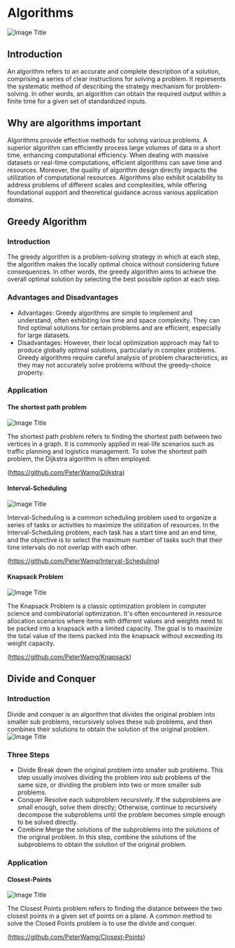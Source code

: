 # Algorithms

![Image Title](1.png)
## Introduction
An algorithm refers to an accurate and complete description of a solution, comprising a series of clear instructions for solving a problem. It represents the systematic method of describing the strategy mechanism for problem-solving. In other words, an algorithm can obtain the required output within a finite time for a given set of standardized inputs.

## Why are algorithms important


Algorithms provide effective methods for solving various problems. A superior algorithm can efficiently process large volumes of data in a short time, enhancing computational efficiency. When dealing with massive datasets or real-time computations, efficient algorithms can save time and resources. Moreover, the quality of algorithm design directly impacts the utilization of computational resources. Algorithms also exhibit scalability to address problems of different scales and complexities, while offering foundational support and theoretical guidance across various application domains.

## Greedy Algorithm

### Introduction
The greedy algorithm is a problem-solving strategy in which at each step, the algorithm makes the locally optimal choice without considering future consequences. In other words, the greedy algorithm aims to achieve the overall optimal solution by selecting the best possible option at each step.

### Advantages and Disadvantages

- Advantages: Greedy algorithms are simple to implement and understand, often exhibiting low time and space complexity. They can find optimal solutions for certain problems and are efficient, especially for large datasets.
- Disadvantages: However, their local optimization approach may fail to produce globally optimal solutions, particularly in complex problems. Greedy algorithms require careful analysis of problem characteristics, as they may not accurately solve problems without the greedy-choice property.

### Application
#### The shortest path problem
![Image Title](2.png)
>
The shortest path problem refers to finding the shortest path between two vertices in a graph. It is commonly applied in real-life scenarios such as traffic planning and logistics management. To solve the shortest path problem, the Dijkstra algorithm is often employed.
>
(https://github.com/PeterWamg/Dijkstra)

#### Interval-Scheduling
![Image Title](Interval-Scheduling.png)
>
Interval-Scheduling is a common scheduling problem used to organize a series of tasks or activities to maximize the utilization of resources. In the Interval-Scheduling problem, each task has a start time and an end time, and the objective is to select the maximum number of tasks such that their time intervals do not overlap with each other.
>
(https://github.com/PeterWamg/Interval-Scheduling)

#### Knapsack Problem
![Image Title](Knapsack.png)
>
The Knapsack Problem is a classic optimization problem in computer science and combinatorial optimization. It's often encountered in resource allocation scenarios where items with different values and weights need to be packed into a knapsack with a limited capacity. The goal is to maximize the total value of the items packed into the knapsack without exceeding its weight capacity.
>
(https://github.com/PeterWamg/Knapsack)

## Divide and Conquer

### Introduction
Divide and conquer is an algorithm that divides the original problem into smaller sub problems, recursively solves these sub problems, and then combines their solutions to obtain the solution of the original problem.
![Image Title](4.png)

### Three Steps

- Divide Break down the original problem into smaller sub problems. This step usually involves dividing the problem into sub problems of the same size, or dividing the problem into two or more smaller sub problems.
- Conquer Resolve each subproblem recursively. If the subproblems are small enough, solve them directly; Otherwise, continue to recursively decompose the subproblems until the problem becomes simple enough to be solved directly.
- Combine Merge the solutions of the subproblems into the solutions of the original problem. In this step, combine the solutions of the subproblems to obtain the solution of the original problem.

  
### Application
#### Closest-Points
![Image Title](3.png)
>
The Closest Points problem refers to finding the distance between the two closest points in a given set of points on a plane. A common method to solve the Closed Points problem is to use the divide and conquer.
>
(https://github.com/PeterWamg/Closest-Points)



